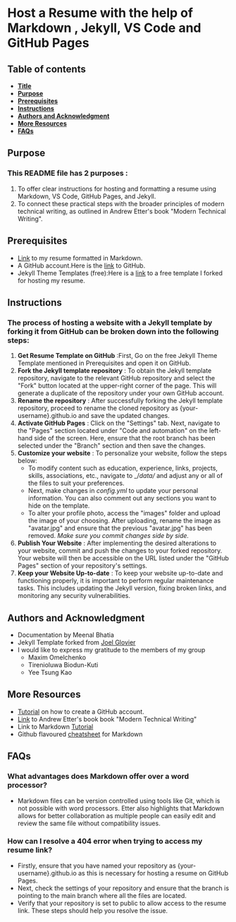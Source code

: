 # Host a Resume with the help of Markdown , Jekyll, VS Code and GitHub Pages
## Table of contents
* [**Title**](https://github.com/meenalbhatia28/meenalbhatia28.github.io/blob/gh-pages/README.md#host-a-resume-with-the-help-of-markdown--jekyll-vs-code-and-github-pages)
* [**Purpose**](https://github.com/meenalbhatia28/meenalbhatia28.github.io/blob/gh-pages/README.md#Purpose)
* [**Prerequisites**](https://github.com/meenalbhatia28/meenalbhatia28.github.io/blob/gh-pages/README.md#Prerequisites)
* [**Instructions**](https://github.com/meenalbhatia28/meenalbhatia28.github.io/blob/gh-pages/README.md#Instructions)
* [**Authors and Acknowledgment**](https://github.com/meenalbhatia28/meenalbhatia28.github.io/blob/gh-pages/README.md#authors-and-acknowledgment)
* [**More Resources**](https://github.com/meenalbhatia28/meenalbhatia28.github.io/blob/gh-pages/README.md#More-Resources)
* [**FAQs**](https://github.com/meenalbhatia28/meenalbhatia28.github.io/blob/gh-pages/README.md#FAQs)
## Purpose
### This README file has 2  purposes :
1. To offer clear instructions for hosting and formatting a resume using Markdown, VS Code, GitHub Pages, and Jekyll.
2. To connect these practical steps with the broader principles of modern technical writing, as outlined in Andrew Etter's book "Modern Technical Writing".


## Prerequisites
- [Link](https://github.com/meenalbhatia28/meenalbhatia28.github.io/blob/gh-pages/RESUME.md) to my resume formatted in Markdown.
- A GitHub account.Here is the [link](https://github.com/) to GitHub.
- Jekyll Theme Templates (free):Here is a [link](https://jekyllthemes.io/theme/resume-template) to a free template I forked for hosting my resume.
## Instructions
### The process of hosting a website with a Jekyll template by forking it from GitHub can be broken down into the following steps:
1. **Get Resume Template on GitHub** :First, Go on the free Jekyll Theme Template mentioned in Prerequisites and open it on GitHub.
2. **Fork the Jekyll template repository** : To obtain the Jekyll template repository, navigate to the relevant GitHub repository and select the "Fork" button located at the upper-right corner of the page. This will generate a duplicate of the repository under your own GitHub account.
3. **Rename the repository** : After successfully forking the Jekyll template repository, proceed to rename the cloned repository as {your-username}.github.io and save the updated changes.
4. **Activate GitHub Pages** : Click on the "Settings" tab. Next, navigate to the "Pages" section located under "Code and automation" on the left-hand side of the screen. Here, ensure that the root branch has been selected under the "Branch" section and then save the changes.
5. **Customize your website** : To personalize your website, follow the steps below:
    - To modify content such as education, experience, links, projects, skills, associations, etc., navigate to _/_data/_ and adjust any or all of the         files to suit your preferences.
    - Next, make changes in _config.yml_ to update your personal information. You can also comment out any sections you want to hide on the template.
    - To alter your profile photo, access the "images" folder and upload the image of your choosing. After uploading, rename the image as "avatar.jpg" and     ensure that the previous "avatar.jpg" has been removed.
_Make sure you commit changes side by side._
6. **Publish Your Website** : After implementing the desired alterations to your website, commit and push the changes to your forked repository. Your website will then be accessible on the URL listed under the "GitHub Pages" section of your repository's settings.
7. **Keep your Website Up-to-date** : To keep your website up-to-date and functioning properly, it is important to perform regular maintenance tasks. This includes updating the Jekyll version, fixing broken links, and monitoring any security vulnerabilities.


## Authors and Acknowledgment
- Documentation by Meenal Bhatia
- Jekyll Template forked from  [Joel Glovier](https://github.com/jglovier) 
- I would like to express my gratitude to the members of my group
    - Maxim Omelchenko
    - Tirenioluwa Biodun-Kuti
    - Yee Tsung Kao 

## More Resources
- [Tutorial](https://www.youtube.com/watch?v=QUtk-Uuq9nE) on how to create a GitHub account.
- [Link](https://www.amazon.ca/Modern-Technical-Writing-Introduction-Documentation-ebook/dp/B01A2QL9SS) to Andrew Etter's book book "Modern Technical Writing"
- Link to Markdown [Tutorial](https://www.markdowntutorial.com/lesson/1/)
- Github flavoured [cheatsheet](https://github.com/adam-p/markdown-here/wiki/Markdown-Cheatsheet) for Markdown 

## FAQs
### What advantages does Markdown offer over a word processor?
- Markdown files can be version controlled using tools like Git, which is not possible with word processors. Etter also highlights that Markdown allows for better collaboration as multiple people can easily edit and review the same file without compatibility issues.

### How can I resolve a 404 error when trying to access my resume link?
- Firstly, ensure that you have named your repository as {your-username}.github.io as this is necessary for hosting a resume on GitHub Pages. 
- Next, check the settings of your repository and ensure that the branch is pointing to the main branch where all the files are located.
- Verify that your repository is set to public to allow access to the resume link.
These steps should help you resolve the issue.






